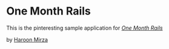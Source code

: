 # One Month Rails

This is the pinteresting sample application for [*One Month Rails*](http://onemonthrails.com)

by [Haroon Mirza](http://about.me/haroonfmirza)